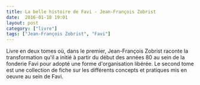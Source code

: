 ```yaml
---
title: La belle histoire de Favi - Jean-François Zobrist
date:  2016-01-18 19:01
layout: post
category: ["livre"]
tags: ["Jean-François Zobrist", "Favi"]
---
```


Livre en deux tomes où, dans le premier, Jean-François Zobrist raconte la transformation qu'il a initié à partir du début des années 80 au sein de la fonderie Favi pour adopté une forme d'organisation libérée. Le second tome est une collection de fiche sur les différents concepts et pratiques mis en oeuvre au sein de Favi.
